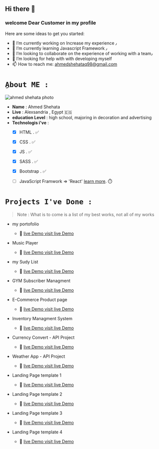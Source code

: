 ## Hi there 👋
### welcome Dear Customer in my profile

Here are some ideas to get you started:

- 🔭 I’m currently working on Increase my experience ٫
- 🌱 I’m currently learning Javascript Framework ٫
- 👯 I’m looking to collaborate on the experience of working with a team٫
- 🤔 I’m looking for help with with developing myself
- 📫 How to reach me: ahmedshehataq98@gmail.com



# `ِAbout ME :`


![ahmed shehata photo](https://avatars.githubusercontent.com/u/11885072?s=400&u=2b956372d2615ca40c2d49390b2c5a5e7511b2a7&v=4)

- **Name** : Ahmed Shehata
- **Live** : Alexsandria , Egypt :egypt:
- **education Level** : high school, majoring in decoration and advertising
- **Technologis i've** : 
  - [x] HTML . :white_check_mark:
  - [x] CSS .  :white_check_mark:
  - [x] JS .   :white_check_mark:
  - [x] SASS . :white_check_mark:
  - [x] Bootstrap .  :white_check_mark:
  - [ ] JavaScript Framwork => 'React' [learn more](https://github.com/AhmedShehata98/react-learn-plan). :stopwatch:
  


 # `Projects I've Done :`
 > Note : What is to come is a list of my best works, not all of my works
 
 
 - my portofolio
    - :link: [live Demo visit live Demo ](https://ahmedshehata.netlify.app) 
    
 - Music Player
    - :link: [live Demo visit live Demo ](https://ahmedshehata98.github.io/Music-Player-app/) 


 - my Sudy List 
    - :link: [live Demo visit live Demo ](https://ahmedshehata98.github.io/To-Study-List/)


 - GYM Subscriber Managment
    - :link: [live Demo visit live Demo ](https://ahmedshehata98.github.io/subscriber-managment/)  
 - E-Commerce Product page 
    - :link: [live Demo visit live Demo ](https://ahmedshehata98.github.io/ecommerce-product-page/)  
 - Inventory Managment System
    - :link: [live Demo visit live Demo ](https://ahmedshehata98.github.io/Inventory-management-system/)  
 - Currency Convert - API Project
    - :link: [live Demo visit live Demo ](https://ahmedshehata98.github.io/currency_exchange/) 
 - Weather App - API Project
    - :link: [live Demo visit live Demo ](https://ahmedshehata98.github.io/Weather_App/)  
 - Landing Page template 1
    - :link: [live Demo visit live Demo ](https://ahmedshehata98.github.io/LoopStudios-landing/)  
 - Landing Page template 2
    - :link: [live Demo visit live Demo ](https://ahmedshehata98.github.io/sunnyside-agency-landing-page/)
 - Landing Page template 3
    - :link: [live Demo visit live Demo ](https://ahmedshehata98.github.io/code-and-go/)  
 - Landing Page template 4
    - :link: [live Demo visit live Demo ](https://ahmedshehata98.github.io/Analytics-Site/)  
